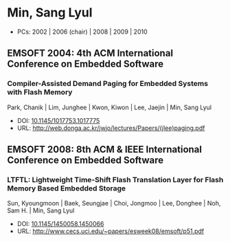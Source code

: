 # Min, Sang Lyul

* PCs: 2002 | 2006 (chair) | 2008 | 2009 | 2010

## EMSOFT 2004: 4th ACM International Conference on Embedded Software

### Compiler-Assisted Demand Paging for Embedded Systems with Flash Memory
Park, Chanik | Lim, Junghee | Kwon, Kiwon | Lee, Jaejin | Min, Sang Lyul
* DOI: [10.1145/1017753.1017775](https://doi.org/10.1145/1017753.1017775)
* URL: <http://web.donga.ac.kr/jwjo/lectures/Papers/(jlee)paging.pdf>

## EMSOFT 2008: 8th ACM & IEEE International Conference on Embedded Software

### LTFTL: Lightweight Time-Shift Flash Translation Layer for Flash Memory Based Embedded Storage
Sun, Kyoungmoon | Baek, Seungjae | Choi, Jongmoo | Lee, Donghee | Noh, Sam H. | Min, Sang Lyul
* DOI: [10.1145/1450058.1450066](https://doi.org/10.1145/1450058.1450066)
* URL: <http://www.cecs.uci.edu/~papers/esweek08/emsoft/p51.pdf>

